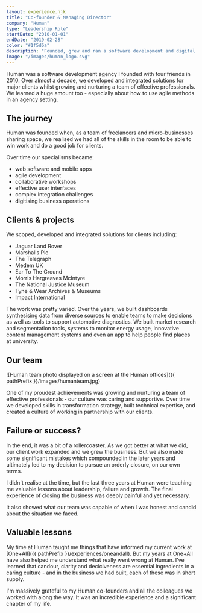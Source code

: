 ```yaml
---
layout: experience.njk
title: "Co-founder & Managing Director"
company: "Human"
type: "Leadership Role"
startDate: "2010-01-01"
endDate: "2019-02-28"
color: "#1f5d6a"
description: "Founded, grew and ran a software development and digital transformation agency."
image: "/images/human_logo.svg"
---
```


Human was a software development agency I founded with four friends in 2010. Over almost a decade, we developed and integrated solutions for major clients whilst growing and nurturing a team of effective professionals. We learned a huge amount too - especially about how to use agile methods in an agency setting.

## The journey

Human was founded when, as a team of freelancers and micro-businesses sharing space, we realised we had all of the skills in the room to be able to win work and do a good job for clients.

Over time our specialisms became:

- web software and mobile apps
- agile development
- collaborative workshops
- effective user interfaces
- complex integration challenges
- digitising business operations

## Clients & projects

We scoped, developed and integrated solutions for clients including:

- Jaguar Land Rover
- Marshalls Plc
- The Telegraph
- Medem UK
- Ear To The Ground
- Morris Hargreaves McIntyre
- The National Justice Museum
- Tyne & Wear Archives & Museums
- Impact International

The work was pretty varied. Over the years, we built dashboards synthesising data from diverse sources to enable teams to make decisions as well as tools to support automotive diagnostics. We built market research and segmentation tools, systems to monitor energy usage, innovative content management systems and even an app to help people find places at university.

## Our team

![Human team photo displayed on a screen at the Human offices]({{ pathPrefix }}/images/humanteam.jpg)

One of my proudest achievements was growing and nurturing a team of effective professionals - our culture was caring and supportive. Over time we developed skills in transformation strategy, built technical expertise, and created a culture of working in partnership with our clients.

## Failure or success?

In the end, it was a bit of a rollercoaster. As we got better at what we did, our client work expanded and we grew the business. But we also made some significant mistakes which compounded in the later years and ultimately led to my decision to pursue an orderly closure, on our own terms.

I didn't realise at the time, but the last three years at Human were teaching me valuable lessons about leadership, failure and growth. The final experience of closing the business was deeply painful and yet necessary.

It also showed what our team was capable of when I was honest and candid about the situation we faced.

## Valuable lessons

My time at Human taught me things that have informed my current work at [One+All]({{ pathPrefix }}/experiences/oneandall). But my years at One+All have also helped me understand what really went wrong at Human. I've learned that candour, clarity and deciciveness are essential ingredients in a caring culture - and in the business we had built, each of these was in short supply.

I'm massively grateful to my Human co-founders and all the colleagues we worked with along the way. It was an incredible experience and a significant chapter of my life.